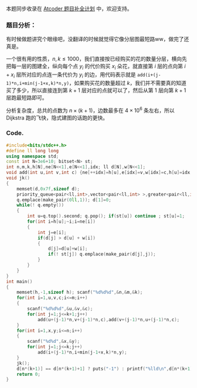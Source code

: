 本题同步收录在 [Atcoder 题目补全计划](https://www.luogu.com.cn/training/256520) 中，欢迎支持。

### 题目分析：

有时候做题讲究个眼缘吧，没翻译的时候就觉得它像分层图最短路ww，做完了还真是。

一个很有用的性质，$n,k \le 1000$，我们直接按已经购买的花的数量分层，横向先把每一层的图建全，纵向每个点 $y_i$ 的代价购买 $x_i$ 朵花，就直接第 $i$ 层的点向第 $i+x_i$ 层所对应的点连一条代价为 $y_i$ 的边，用代码表示就是 `add(i+(j-1)*n,i+min(j-1+x,k)*n,y)`，如果购买花的数量超过 $k$，我们并不需要真的知道买了多少，所以直接连到第 $k+1$ 层对应的点就可以了，然后从第 $1$ 层向第 $k+1$ 层跑最短路即可。

分析复杂度，总共的点数为 $n \times (k+1)$，边数最多在 $4 \times 10^6$ 条左右，所以 Dijkstra 跑的飞快，隐式建图的话跑的更快。

### Code.

```cpp
#include<bits/stdc++.h>
#define ll long long
using namespace std;
const int N=3e6+10; bitset<N> st; 
int n,m,k,h[N],ne[N<<1],e[N<<1],idx; ll d[N],w[N<<1];
void add(int u,int v,int c) {ne[++idx]=h[u],e[idx]=v,w[idx]=c,h[u]=idx;}
void jk()
{
	memset(d,0x7f,sizeof d);
	priority_queue<pair<ll,int>,vector<pair<ll,int> >,greater<pair<ll,int> > > q;
	q.emplace(make_pair(0ll,1)); d[1]=0;
	while(! q.empty())
	{
		int u=q.top().second; q.pop(); if(st[u]) continue ; st[u]=1;
		for(int i=h[u];~i;i=ne[i])
		{
			int j=e[i];
			if(d[j] > d[u] + w[i])
			{
				d[j]=d[u]+w[i];
				if(! st[j]) q.emplace(make_pair(d[j],j));
			}
		}
	}
}
int main()
{
	memset(h,-1,sizeof h); scanf("%d%d%d",&n,&m,&k);
	for(int i=1,u,v,c;i<=m;i++)
	{
		scanf("%d%d%d",&u,&v,&c);
		for(int j=1;j<=k+1;j++) 
			add(u+(j-1)*n,v+(j-1)*n,c),add(v+(j-1)*n,u+(j-1)*n,c);
	}
	for(int i=1,x,y;i<=n;i++)
	{
		scanf("%d%d",&x,&y);
		for(int j=1;j<=k;j++) 
			add(i+(j-1)*n,i+min(j-1+x,k)*n,y);
	}
	jk();
	d[n*(k+1)] == d[n*(k+1)+1] ? puts("-1") : printf("%lld\n",d[n*(k+1)]);
	return 0;
}
```